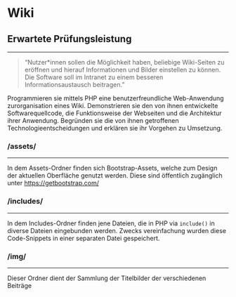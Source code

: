 # Wiki

## Erwartete Prüfungsleistung
---
>“Nutzer*innen sollen die Möglichkeit haben, beliebige Wiki-Seiten zu eröffnen und hierauf Informationen und Bilder einstellen zu können. Die Software soll im Intranet zu einem besseren Informationsaustausch beitragen.”

Programmieren sie mittels PHP eine benutzerfreundliche Web-Anwendung zurorganisation eines Wiki. Demonstrieren sie den von ihnen entwickelte Softwarequellcode, die Funktionsweise der Webseiten und die Architektur ihrer Anwendung. Begründen sie die von ihnen getroffenen Technologieentscheidungen und erklären sie ihr Vorgehen zu Umsetzung.

### /assets/
---
In dem Assets-Ordner finden sich Bootstrap-Assets, welche zum Design der aktuellen Oberfläche genutzt werden. Diese sind öffentlich zugänglich unter https://getbootstrap.com/

### /includes/
---
In dem Includes-Ordner finden jene Dateien, die in PHP via `include()` in diverse Dateien eingebunden werden. Zwecks vereinfachung wurden diese Code-Snippets in einer separaten Datei gespeichert.

### /img/
---
Dieser Ordner dient der Sammlung der Titelbilder der verschiedenen Beiträge 
